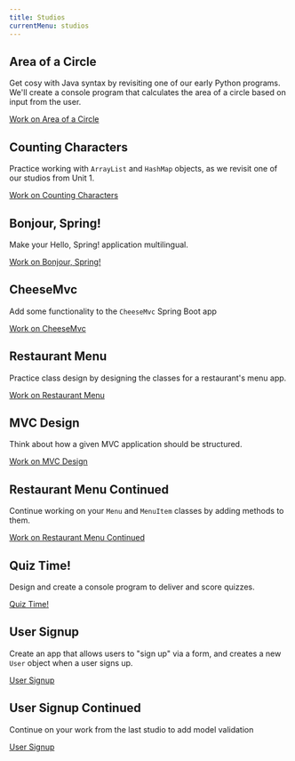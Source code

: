 ```yaml
---
title: Studios
currentMenu: studios
---
```


## Area of a Circle

Get cosy with Java syntax by revisiting one of our early Python programs. We'll create a console program that calculates the area of a circle based on input from the user.

[Work on Area of a Circle](area/)

## Counting Characters

Practice working with `ArrayList` and `HashMap` objects, as we revisit one of our studios from Unit 1.

[Work on Counting Characters](counting-characters/)

## Bonjour, Spring!

Make your Hello, Spring! application multilingual.

[Work on Bonjour, Spring!](bonjour-spring/)

## CheeseMvc

Add some functionality to the `CheeseMvc` Spring Boot app

[Work on CheeseMvc](cheese-mvc/)

## Restaurant Menu

Practice class design by designing the classes for a restaurant's menu app.

[Work on Restaurant Menu](restaurant-menu/)

## MVC Design

Think about how a given MVC application should be structured.

[Work on MVC Design](mvc-design/)

## Restaurant Menu Continued

Continue working on your `Menu` and `MenuItem` classes by adding methods to them.

[Work on Restaurant Menu Continued](restaurant-menu-continued/)

## Quiz Time!

Design and create a console program to deliver and score quizzes.

[Quiz Time!](quiz-time/)

## User Signup

Create an app that allows users to "sign up" via a form, and creates a new `User` object when a user signs up.

[User Signup](user-signup/)

## User Signup Continued

Continue on your work from the last studio to add model validation

[User Signup](user-signup-continued/)

